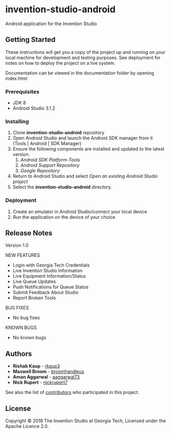 # invention-studio-android

Android application for the Invention Studio

## Getting Started

These instructions will get you a copy of the project up and running on your local machine for development and testing purposes. See deployment for notes on how to deploy the project on a live system.

Documentation can be viewed in the documentation folder by opening index.html

### Prerequisites

* JDK 8
* Android Studio 3.1.2

### Installing

1. Clone **invention-studio-android** repository
1. Open Android Studio and launch the Android SDK manager from it (Tools | Android | SDK Manager)
1. Ensure the following components are installed and updated to the latest version.
   1. *Android SDK Platform-Tools*
   1. *Android Support Repository*
   1. *Google Repository*
1. Return to Android Studio and select *Open an existing Android Studio project*
1. Select the **invention-studio-android** directory.

### Deployment

1. Create an emulator in Android Studio/connect your local device
1. Run the application on the device of your choice

## Release Notes
Version 1.0

NEW FEATURES
* Login with Georgia Tech Credentials
* Live Invention Studio Information
* Live Equipment Information/Status
* Live Queue Updates
* Push Notifications for Queue Status
* Submit Feedback About Studio
* Report Broken Tools

BUG FIXES
* No bug fixes

KNOWN BUGS

* No known bugs


## Authors

* **Rishab Kaup** - [rkaup3](https://github.com/rkaup3)
* **Maxwell Broom** - [broomhandleus](https://github.com/broomhandleus)
* **Aman Aggarwal** - [aaggarwal73](https://github.com/aaggarwal73)
* **Nick Rupert** - [nickrupert7](https://github.com/nickrupert7)

See also the list of [contributors](https://github.com/Invention-Studio/invention_studio_android/contributors) who participated in this project.

## License

Copyright © 2018 The Invention Studio at Georgia Tech, Licensed under the Apache Licence 2.0.
